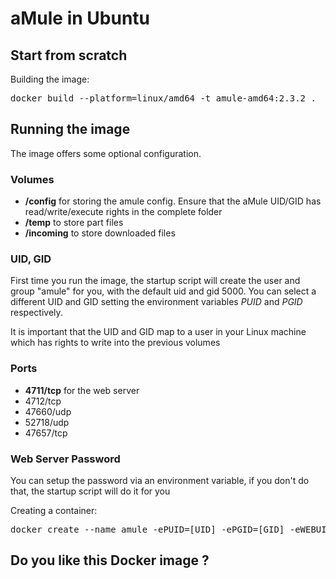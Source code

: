# aMule in Ubuntu



## Start from scratch

Building the image:
<pre>
docker build --platform=linux/amd64 -t amule-amd64:2.3.2 .
</pre>

## Running the image

The image offers some optional configuration.

### Volumes
- **/config** for storing the amule config. Ensure that the aMule UID/GID has read/write/execute rights in the complete folder
- **/temp** to store part files
- **/incoming** to store downloaded files

### UID, GID
First time you run the image, the startup script will create the user and group "amule" for you, with the default uid and gid 5000. You can select a different UID and GID setting the environment variables _PUID_ and _PGID_ respectively.

It is important that the UID and GID map to a user in your Linux machine which has rights to write into the previous volumes

### Ports

- **4711/tcp** for the web server
- 4712/tcp
- 47660/udp
- 52718/udp
- 47657/tcp

### Web Server Password
You can setup the password via an environment variable, if you don't do that, the startup script will do it for you

Creating a container:
<pre>
docker create --name amule -ePUID=[UID] -ePGID=[GID] -eWEBUI_PWD=[PASSWORD] -p4711:4711 -p4712:4712 -p47660:47660/udp -p52718:52718/udp -p47657:47657 -v/mnt/host/aMule/Temp:/temp -v/mnt/host/aMule/Incoming:/incoming -v/mnt/host/aMule/config:/config amule-amd64:2.3.2
</pre>



## Do you like this Docker image ?

